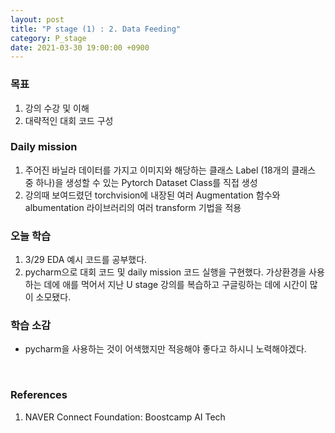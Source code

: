 ```yaml
---
layout: post
title: "P stage (1) : 2. Data Feeding"
category: P_stage
date: 2021-03-30 19:00:00 +0900
---
```

### 목표
1. 강의 수강 및 이해
2. 대략적인 대회 코드 구성

### Daily mission
1. 주어진 바닐라 데이터를 가지고 이미지와 해당하는 클래스 Label (18개의 클래스 중 하나)을 생성할 수 있는 Pytorch Dataset Class를 직접 생성
2. 강의때 보여드렸던 torchvision에 내장된 여러 Augmentation 함수와 albumentation 라이브러리의 여러 transform 기법을 적용

### 오늘 학습
1. 3/29 EDA 예시 코드를 공부했다.
2. pycharm으로 대회 코드 및 daily mission 코드 실행을 구현했다. 가상환경을 사용하는 데에 애를 먹어서 지난 U stage 강의를 복습하고 구글링하는 데에 시간이 많이 소모됐다.

### 학습 소감
- pycharm을 사용하는 것이 어색했지만 적응해야 좋다고 하시니 노력해야겠다.

<br/>

### References
1. NAVER Connect Foundation: Boostcamp AI Tech
